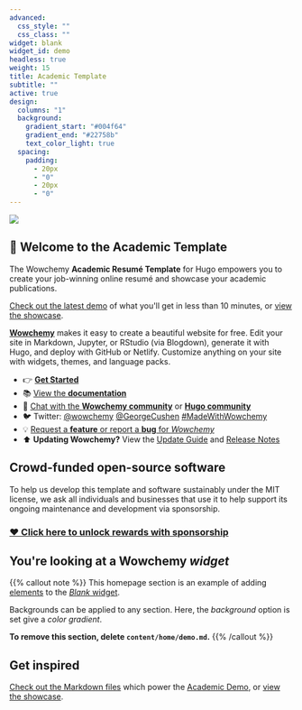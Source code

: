 ```yaml
---
advanced:
  css_style: ""
  css_class: ""
widget: blank
widget_id: demo
headless: true
weight: 15
title: Academic Template
subtitle: ""
active: true
design:
  columns: "1"
  background:
    gradient_start: "#004f64"
    gradient_end: "#22758b"
    text_color_light: true
  spacing:
    padding:
      - 20px
      - "0"
      - 20px
      - "0"
---
```

![](./assets/media/peatixカバー画像.png)

## 👋 Welcome to the Academic Template

The Wowchemy **Academic Resumé Template** for Hugo empowers you to create your job-winning online resumé and showcase your academic publications.

[Check out the latest demo](https://academic-demo.netlify.app) of what you'll get in less than 10 minutes, or [view the showcase](https://wowchemy.com/user-stories/).

**[Wowchemy](https://wowchemy.com)** makes it easy to create a beautiful website for free. Edit your site in Markdown, Jupyter, or RStudio (via Blogdown), generate it with Hugo, and deploy with GitHub or Netlify. Customize anything on your site with widgets, themes, and language packs.

* 👉 **[Get Started](https://wowchemy.com/docs/install/)**
* 📚 [View the **documentation**](https://wowchemy.com/docs/)
* 💬 [Chat with the **Wowchemy community**](https://discord.gg/z8wNYzb) or **[Hugo community](https://discourse.gohugo.io)**
* 🐦 Twitter: [@wowchemy](https://twitter.com/wowchemy) [@GeorgeCushen](https://twitter.com/GeorgeCushen) [\#MadeWithWowchemy](https://twitter.com/search?q=(%23MadeWithWowchemy%20OR%20%23MadeWithAcademic)&src=typed_query)
* 💡 [Request a **feature** or report a **bug** for *Wowchemy*](https://github.com/wowchemy/wowchemy-hugo-modules/issues)
* ⬆️ **Updating Wowchemy?** View the [Update Guide](https://wowchemy.com/docs/update/) and [Release Notes](https://wowchemy.com/updates/)

## Crowd-funded open-source software

To help us develop this template and software sustainably under the MIT license, we ask all individuals and businesses that use it to help support its ongoing maintenance and development via sponsorship.

### [❤️ Click here to unlock rewards with sponsorship](https://wowchemy.com/plans/)

## You're looking at a Wowchemy *widget*

{{% callout note %}}
This homepage section is an example of adding [elements](https://sourcethemes.com/academic/docs/writing-markdown-latex/) to the [*Blank* widget](https://sourcethemes.com/academic/docs/widgets/).

Backgrounds can be applied to any section. Here, the *background* option is set give a *color gradient*.

**To remove this section, delete `content/home/demo.md`.**
{{% /callout %}}

## Get inspired

[Check out the Markdown files](https://github.com/wowchemy/starter-academic/tree/master/exampleSite) which power the [Academic Demo](https://academic-demo.netlify.app), or [view the showcase](https://wowchemy.com/user-stories/).